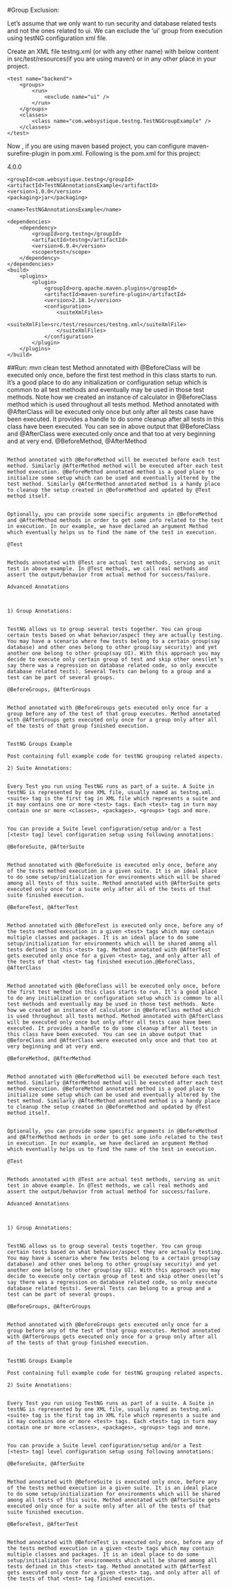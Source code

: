 #Group Exclusion:

Let’s assume that we only want to run security and database related tests
and not the ones related to ui. We can exclude the ‘ui’ group from
execution using testNG configuration xml file.

Create an XML file testng.xml (or with any other name) with below
content in src/test/resources(if you are using maven) or in
any other place in your project.

<?xml version="1.0" encoding="UTF-8"?>
<!DOCTYPE suite SYSTEM "http://testng.org/testng-1.0.dtd" >
<suite name="tests">

    <test name="backend">
        <groups>
            <run>
                <exclude name="ui" />
            </run>
        </groups>
        <classes>
            <class name="com.websystique.testng.TestNGGroupExample" />
        </classes>
    </test>

</suite>

Now , if you are using maven based project, you can configure maven-surefire-plugin in pom.xml.
 Following is the pom.xml for this project:

<project xmlns="http://maven.apache.org/POM/4.0.0" xmlns:xsi="http://www.w3.org/2001/XMLSchema-instance"
    xsi:schemaLocation="http://maven.apache.org/POM/4.0.0 http://maven.apache.org/xsd/maven-4.0.0.xsd">
    <modelVersion>4.0.0</modelVersion>

    <groupId>com.websystique.testng</groupId>
    <artifactId>TestNGAnnotationsExample</artifactId>
    <version>1.0.0</version>
    <packaging>jar</packaging>

    <name>TestNGAnnotationsExample</name>

    <dependencies>
        <dependency>
            <groupId>org.testng</groupId>
            <artifactId>testng</artifactId>
            <version>6.9.4</version>
            <scope>test</scope>
        </dependency>
    </dependencies>
    <build>
        <plugins>
            <plugin>
                <groupId>org.apache.maven.plugins</groupId>
                <artifactId>maven-surefire-plugin</artifactId>
                <version>2.18.1</version>
                <configuration>
                    <suiteXmlFiles>
                        <suiteXmlFile>src/test/resources/testng.xml</suiteXmlFile>
                    </suiteXmlFiles>
                </configuration>
            </plugin>
        </plugins>
    </build>
</project>

##Run:
    mvn clean test                                                                                                                                                                                                                                                                                                                                                                                                                            Method annotated with @BeforeClass will be executed only once, before the first test method in this class starts to run. It’s a good place to do any initialization or configuration setup which is common to all test methods and eventually may be used in those test methods. Note how we created an instance of calculator in @BeforeClass method which is used throughout all tests method. Method annotated with @AfterClass will be executed only once but only after all tests case have been executed. It provides a handle to do some cleanup after all tests in this class have been executed. You can see in above output that @BeforeClass and @AfterClass were executed only once and that too at very beginning and at very end.
                                                                                                                                                                                                                                                                                                                                                                                                                                                                        @BeforeMethod, @AfterMethod

                                                                                                                                                                                                                                                                                                                                                                                                                                                                        Method annotated with @BeforeMethod will be executed before each test method. Similarly @AfterMethod method will be executed after each test method execution. @BeforeMethod annotated method is a good place to initialize some setup which can be used and eventually altered by the test method. Similarly @AfterMethod annotated method is a handy place to cleanup the setup created in @BeforeMethod and updated by @Test method itself.

                                                                                                                                                                                                                                                                                                                                                                                                                                                                        Optionally, you can provide some specific arguments in @BeforeMethod and @AfterMethod methods in order to get some info related to the test in execution. In our example, we have declared an argument Method which eventually helps us to find the name of the test in execution.
                                                                                                                                                                                                                                                                                                                                                                                                                                                                        @Test

                                                                                                                                                                                                                                                                                                                                                                                                                                                                        Methods annotated with @Test are actual test methods, serving as unit test in above example. In @Test methods, we call real methods and assert the output/behavior from actual method for success/failure.
                                                                                                                                                                                                                                                                                                                                                                                                                                                                        Advanced Annotations


                                                                                                                                                                                                                                                                                                                                                                                                                                                                        1) Group Annotations:

                                                                                                                                                                                                                                                                                                                                                                                                                                                                        TestNG allows us to group several tests together. You can group certain tests based on what behavior/aspect they are actually testing. You may have a scenario where few tests belong to a certain group(say database) and other ones belong to other group(say security) and yet another one belong to other group(say UI). With this approach you may decide to execute only certain group of test and skip other ones(let’s say there was a regression on database related code, so only execute database related tests). Several Tests can belong to a group and a test can be part of several groups.
                                                                                                                                                                                                                                                                                                                                                                                                                                                                        @BeforeGroups, @AfterGroups

                                                                                                                                                                                                                                                                                                                                                                                                                                                                        Method annotated with @BeforeGroups gets executed only once for a group before any of the test of that group executes. Method annotated with @AfterGroups gets executed only once for a group only after all of the tests of that group finished execution.

                                                                                                                                                                                                                                                                                                                                                                                                                                                                        TestNG Groups Example
                                                                                                                                                                                                                                                                                                                                                                                                                                                                        Post containing full example code for testNG grouping related aspects.
                                                                                                                                                                                                                                                                                                                                                                                                                                                                        2) Suite Annotations:

                                                                                                                                                                                                                                                                                                                                                                                                                                                                        Every Test you run using TestNG runs as part of a suite. A Suite in testNG is represented by one XML file, usually named as testng.xml. <suite> tag is the first tag in XML file which represents a suite and it may contains one or more <test> tags. Each <test> tag in turn may contain one or more <classes>, <packages>, <groups> tags and more.

                                                                                                                                                                                                                                                                                                                                                                                                                                                                        You can provide a Suite level configuration/setup and/or a Test [<test> tag] level configuration setup using following annotations:
                                                                                                                                                                                                                                                                                                                                                                                                                                                                        @BeforeSuite, @AfterSuite

                                                                                                                                                                                                                                                                                                                                                                                                                                                                        Method annotated with @BeforeSuite is executed only once, before any of the tests method execution in a given suite. It is an ideal place to do some setup/initialization for environments which will be shared among all tests of this suite. Method annotated with @AfterSuite gets executed only once for a suite only after all of the tests of that suite finished execution.
                                                                                                                                                                                                                                                                                                                                                                                                                                                                        @BeforeTest, @AfterTest

                                                                                                                                                                                                                                                                                                                                                                                                                                                                        Method annotated with @BeforeTest is executed only once, before any of the tests method execution in a given <test> tags which may contain multiple classes and packages. It is an ideal place to do some setup/initialization for environments which will be shared among all tests defined in this <test> tag. Method annotated with @AfterTest gets executed only once for a given <test> tag, and only after all of the tests of that <test> tag finished execution.@BeforeClass, @AfterClass

                                                                                                                                                                                                                                                                                                                                                                                                                                                                                                                                                                                                                                                                                                                                                                                                                                                                                                                                                Method annotated with @BeforeClass will be executed only once, before the first test method in this class starts to run. It’s a good place to do any initialization or configuration setup which is common to all test methods and eventually may be used in those test methods. Note how we created an instance of calculator in @BeforeClass method which is used throughout all tests method. Method annotated with @AfterClass will be executed only once but only after all tests case have been executed. It provides a handle to do some cleanup after all tests in this class have been executed. You can see in above output that @BeforeClass and @AfterClass were executed only once and that too at very beginning and at very end.
                                                                                                                                                                                                                                                                                                                                                                                                                                                                                                                                                                                                                                                                                                                                                                                                                                                                                                                                                @BeforeMethod, @AfterMethod

                                                                                                                                                                                                                                                                                                                                                                                                                                                                                                                                                                                                                                                                                                                                                                                                                                                                                                                                                Method annotated with @BeforeMethod will be executed before each test method. Similarly @AfterMethod method will be executed after each test method execution. @BeforeMethod annotated method is a good place to initialize some setup which can be used and eventually altered by the test method. Similarly @AfterMethod annotated method is a handy place to cleanup the setup created in @BeforeMethod and updated by @Test method itself.

                                                                                                                                                                                                                                                                                                                                                                                                                                                                                                                                                                                                                                                                                                                                                                                                                                                                                                                                                Optionally, you can provide some specific arguments in @BeforeMethod and @AfterMethod methods in order to get some info related to the test in execution. In our example, we have declared an argument Method which eventually helps us to find the name of the test in execution.
                                                                                                                                                                                                                                                                                                                                                                                                                                                                                                                                                                                                                                                                                                                                                                                                                                                                                                                                                @Test

                                                                                                                                                                                                                                                                                                                                                                                                                                                                                                                                                                                                                                                                                                                                                                                                                                                                                                                                                Methods annotated with @Test are actual test methods, serving as unit test in above example. In @Test methods, we call real methods and assert the output/behavior from actual method for success/failure.
                                                                                                                                                                                                                                                                                                                                                                                                                                                                                                                                                                                                                                                                                                                                                                                                                                                                                                                                                Advanced Annotations


                                                                                                                                                                                                                                                                                                                                                                                                                                                                                                                                                                                                                                                                                                                                                                                                                                                                                                                                                1) Group Annotations:

                                                                                                                                                                                                                                                                                                                                                                                                                                                                                                                                                                                                                                                                                                                                                                                                                                                                                                                                                TestNG allows us to group several tests together. You can group certain tests based on what behavior/aspect they are actually testing. You may have a scenario where few tests belong to a certain group(say database) and other ones belong to other group(say security) and yet another one belong to other group(say UI). With this approach you may decide to execute only certain group of test and skip other ones(let’s say there was a regression on database related code, so only execute database related tests). Several Tests can belong to a group and a test can be part of several groups.
                                                                                                                                                                                                                                                                                                                                                                                                                                                                                                                                                                                                                                                                                                                                                                                                                                                                                                                                                @BeforeGroups, @AfterGroups

                                                                                                                                                                                                                                                                                                                                                                                                                                                                                                                                                                                                                                                                                                                                                                                                                                                                                                                                                Method annotated with @BeforeGroups gets executed only once for a group before any of the test of that group executes. Method annotated with @AfterGroups gets executed only once for a group only after all of the tests of that group finished execution.

                                                                                                                                                                                                                                                                                                                                                                                                                                                                                                                                                                                                                                                                                                                                                                                                                                                                                                                                                TestNG Groups Example
                                                                                                                                                                                                                                                                                                                                                                                                                                                                                                                                                                                                                                                                                                                                                                                                                                                                                                                                                Post containing full example code for testNG grouping related aspects.
                                                                                                                                                                                                                                                                                                                                                                                                                                                                                                                                                                                                                                                                                                                                                                                                                                                                                                                                                2) Suite Annotations:

                                                                                                                                                                                                                                                                                                                                                                                                                                                                                                                                                                                                                                                                                                                                                                                                                                                                                                                                                Every Test you run using TestNG runs as part of a suite. A Suite in testNG is represented by one XML file, usually named as testng.xml. <suite> tag is the first tag in XML file which represents a suite and it may contains one or more <test> tags. Each <test> tag in turn may contain one or more <classes>, <packages>, <groups> tags and more.

                                                                                                                                                                                                                                                                                                                                                                                                                                                                                                                                                                                                                                                                                                                                                                                                                                                                                                                                                You can provide a Suite level configuration/setup and/or a Test [<test> tag] level configuration setup using following annotations:
                                                                                                                                                                                                                                                                                                                                                                                                                                                                                                                                                                                                                                                                                                                                                                                                                                                                                                                                                @BeforeSuite, @AfterSuite

                                                                                                                                                                                                                                                                                                                                                                                                                                                                                                                                                                                                                                                                                                                                                                                                                                                                                                                                                Method annotated with @BeforeSuite is executed only once, before any of the tests method execution in a given suite. It is an ideal place to do some setup/initialization for environments which will be shared among all tests of this suite. Method annotated with @AfterSuite gets executed only once for a suite only after all of the tests of that suite finished execution.
                                                                                                                                                                                                                                                                                                                                                                                                                                                                                                                                                                                                                                                                                                                                                                                                                                                                                                                                                @BeforeTest, @AfterTest

                                                                                                                                                                                                                                                                                                                                                                                                                                                                                                                                                                                                                                                                                                                                                                                                                                                                                                                                                Method annotated with @BeforeTest is executed only once, before any of the tests method execution in a given <test> tags which may contain multiple classes and packages. It is an ideal place to do some setup/initialization for environments which will be shared among all tests defined in this <test> tag. Method annotated with @AfterTest gets executed only once for a given <test> tag, and only after all of the tests of that <test> tag finished execution.